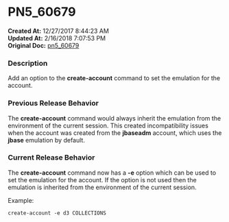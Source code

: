 # PN5_60679

**Created At:** 12/27/2017 8:44:23 AM  
**Updated At:** 2/16/2018 7:07:53 PM  
**Original Doc:** [pn5_60679](https://docs.jbase.com/release-notes/pn5_60679)  


### Description

Add an option to the **create-account** command to set the emulation for the account.



### Previous Release Behavior

The **create-account** command would always inherit the emulation from the environment of the current session. This created incompatibility issues when the account was created from the **jbaseadm** account, which uses the **jbase** emulation by default.



### Current Release Behavior

The **create-account** command now has a **-e** option which can be used to set the emulation for the account. If the option is not used then the emulation is inherited from the environment of the current session.

Example:

```
create-account -e d3 COLLECTIONS
```
